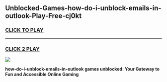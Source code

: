 
## Unblocked-Games-how-do-i-unblock-emails-in-outlook-Play-Free-cj0kt
<h3>
<a href="https://premium76.site?title=how-do-i-unblock-emails-in-outlook&ref=12A">CLICK TO PLAY</a></h3>
<hr>

<h3>
<a href="https://premium76.site?title=how-do-i-unblock-emails-in-outlook&ref=12A">CLICK 2 PLAY</a>
  
</h3>

<a href="https://premium76.site?title=how-do-i-unblock-emails-in-outlook&ref=12A"><img src="https://clearcache.store/games.png"></a>


**how-do-i-unblock-emails-in-outlook games unblocked: Your Gateway to Fun and Accessible Online Gaming**
